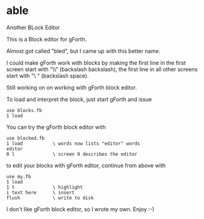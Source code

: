 # able
Another BLock Editor

This is a Block editor for gForth.

Almost got called "bled", but I came up with this better name.

I could make gForth work with blocks by making
the first line in the first screen start with "\\\\" (backslash backslash),
the first line in all other screens start with "\\ " (backslash space).

Still working on on working with gForth block editor.

To load and interpret the block, just start gForth and issue

    use blocks.fb
    1 load

You can try the gForth block editor with

    use blocked.fb
    1 load           \ words now lists "editor" words
    editor
    0 l              \ screen 0 describes the editor

to edit your blocks with gForth editor, continue from above with

    use my.fb
    1 load
    1 t              \ highlight
    i text here      \ insert
    flush            \ write to disk

I don't like gForth block editor, so I wrote my own.
Enjoy :-)
